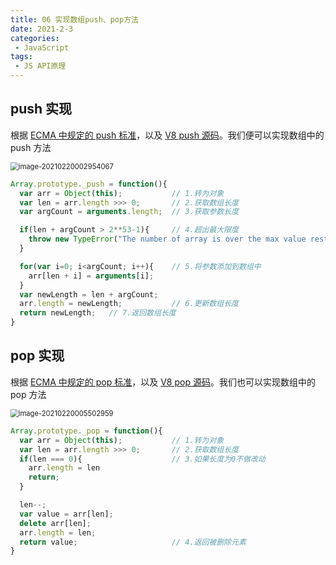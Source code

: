 ```yaml
---
title: 06 实现数组push、pop方法
date: 2021-2-3
categories:
 - JavaScript
tags:
 - JS API原理
---
```




## push 实现

根据 [ECMA 中规定的 push 标准](https://tc39.es/ecma262/#sec-array.prototype.push)，以及 [V8 push 源码](https://github.com/v8/v8/blob/98d735069d0937f367852ed968a33210ceb527c2/src/js/array.js#L414)。我们便可以实现数组中的 push 方法

<img src="@img/image-20210220002954067.png" alt="image-20210220002954067" style="zoom:80%;" />

```js
Array.prototype._push = function(){
  var arr = Object(this);           // 1.转为对象
  var len = arr.length >>> 0;       // 2.获取数组长度
  var argCount = arguments.length;  // 3.获取参数长度

  if(len + argCount > 2**53-1){     // 4.超出最大限度
    throw new TypeError("The number of array is over the max value restricted!")
  }

  for(var i=0; i<argCount; i++){    // 5.将参数添加到数组中
    arr[len + i] = arguments[i];
  }
  var newLength = len + argCount;
  arr.length = newLength;           // 6.更新数组长度
  return newLength;   // 7.返回数组长度
}
```



## pop 实现

根据 [ECMA 中规定的 pop 标准](https://tc39.es/ecma262/#sec-array.prototype.pop)，以及 [V8 pop 源码](https://github.com/v8/v8/blob/98d735069d0937f367852ed968a33210ceb527c2/src/js/array.js#L394)。我们也可以实现数组中的 pop 方法

<img src="@img/image-20210220005502959.png" alt="image-20210220005502959" style="zoom:80%;" />

```js
Array.prototype._pop = function(){
  var arr = Object(this);           // 1.转为对象
  var len = arr.length >>> 0;       // 2.获取数组长度
  if(len === 0){    				// 3.如果长度为0不做改动
    arr.length = len
    return;
  }

  len--;
  var value = arr[len];
  delete arr[len];
  arr.length = len;
  return value;    					// 4.返回被删除元素
}
```

